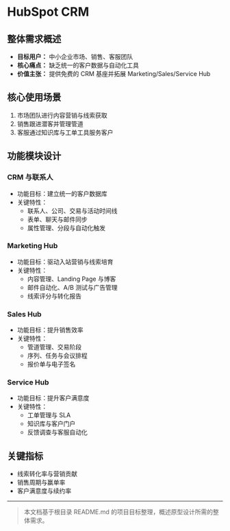 # HubSpot CRM

## 整体需求概述

- **目标用户：** 中小企业市场、销售、客服团队
- **核心痛点：** 缺乏统一的客户数据与自动化工具
- **价值主张：** 提供免费的 CRM 基座并拓展 Marketing/Sales/Service Hub

## 核心使用场景

1. 市场团队进行内容营销与线索获取
2. 销售跟进潜客并管理管道
3. 客服通过知识库与工单工具服务客户

## 功能模块设计

### CRM 与联系人

- 功能目标：建立统一的客户数据库
- 关键特性：
  - 联系人、公司、交易与活动时间线
  - 表单、聊天与邮件同步
  - 属性管理、分段与自动化触发

### Marketing Hub

- 功能目标：驱动入站营销与线索培育
- 关键特性：
  - 内容管理、Landing Page 与博客
  - 邮件自动化、A/B 测试与广告管理
  - 线索评分与转化报告

### Sales Hub

- 功能目标：提升销售效率
- 关键特性：
  - 管道管理、交易阶段
  - 序列、任务与会议排程
  - 报价单与电子签名

### Service Hub

- 功能目标：提升客户满意度
- 关键特性：
  - 工单管理与 SLA
  - 知识库与客户门户
  - 反馈调查与客服自动化

## 关键指标

- 线索转化率与营销贡献
- 销售周期与赢单率
- 客户满意度与续约率

---

> 本文档基于根目录 README.md 的项目目标整理，概述原型设计所需的整体需求。